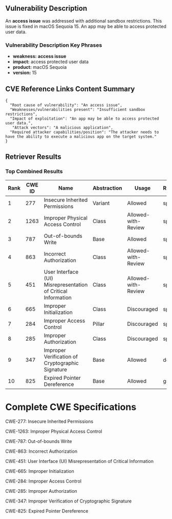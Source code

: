 ## Vulnerability Description
An **access issue** was addressed with additional sandbox restrictions. This issue is fixed in macOS Sequoia 15. An app may be able to access protected user data.

### Vulnerability Description Key Phrases
- **weakness:** **access issue**
- **impact:** access protected user data
- **product:** macOS Sequoia
- **version:** 15

## CVE Reference Links Content Summary
```
{
  "Root cause of vulnerability": "An access issue",
  "Weaknesses/vulnerabilities present": "Insufficient sandbox restrictions",
  "Impact of exploitation": "An app may be able to access protected user data.",
   "Attack vectors": "A malicious application",
  "Required attacker capabilities/position": "The attacker needs to have the ability to execute a malicious app on the target system."
}
```

## Retriever Results

### Top Combined Results

| Rank | CWE ID | Name | Abstraction | Usage  | Retrievers | Individual Scores |
|------|--------|------|-------------|-------|------------|-------------------|
| 1 | 277 | Insecure Inherited Permissions | Variant | Allowed | sparse | 0.192 |
| 2 | 1263 | Improper Physical Access Control | Class | Allowed-with-Review | sparse | 0.171 |
| 3 | 787 | Out-of-bounds Write | Base | Allowed | sparse | 0.170 |
| 4 | 863 | Incorrect Authorization | Class | Allowed-with-Review | sparse | 0.166 |
| 5 | 451 | User Interface (UI) Misrepresentation of Critical Information | Class | Allowed-with-Review | sparse | 0.166 |
| 6 | 665 | Improper Initialization | Class | Discouraged | sparse | 0.166 |
| 7 | 284 | Improper Access Control | Pillar | Discouraged | sparse | 0.164 |
| 8 | 285 | Improper Authorization | Class | Discouraged | sparse | 0.162 |
| 9 | 347 | Improper Verification of Cryptographic Signature | Base | Allowed | dense | 0.508 |
| 10 | 825 | Expired Pointer Dereference | Base | Allowed | graph | 0.002 |



# Complete CWE Specifications

CWE-277: Insecure Inherited Permissions

CWE-1263: Improper Physical Access Control

CWE-787: Out-of-bounds Write

CWE-863: Incorrect Authorization

CWE-451: User Interface (UI) Misrepresentation of Critical Information

CWE-665: Improper Initialization

CWE-284: Improper Access Control

CWE-285: Improper Authorization

CWE-347: Improper Verification of Cryptographic Signature

CWE-825: Expired Pointer Dereference